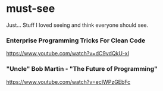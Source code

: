 # must-see

Just... Stuff I loved seeing and think everyone should see.

### Enterprise Programming Tricks For Clean Code

https://www.youtube.com/watch?v=dC9vdQkU-xI

### "Uncle" Bob Martin - "The Future of Programming"

https://www.youtube.com/watch?v=ecIWPzGEbFc
